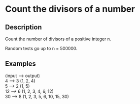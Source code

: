 # Count the divisors of a number

## Description

Count the number of divisors of a positive integer n.

Random tests go up to n = 500000.

## Examples

(input --> output)  
4 --> 3 (1, 2, 4)  
5 --> 2 (1, 5)  
12 --> 6 (1, 2, 3, 4, 6, 12)  
30 --> 8 (1, 2, 3, 5, 6, 10, 15, 30)  